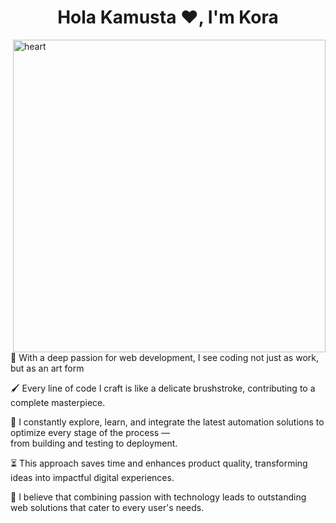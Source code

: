 <h1 align="center">Hola Kamusta ♥, I'm Kora</h1>
<img 
  align="right" 
  width="500px" 
  alt="heart"  
  src="https://bs.uenicdn.com/blog/wp-content/uploads/2018/04/giphy.gif" />

🎨 With a deep passion for web development, I see coding not just as work, but as an art form

🖌️ Every line of code I craft is like a delicate brushstroke, contributing to a complete masterpiece.

🚀 I constantly explore, learn, and integrate the latest automation solutions to optimize every stage of the process —  
from building and testing to deployment.

⏳ This approach saves time  and enhances product quality, transforming ideas into impactful digital experiences.

 🤝 I believe that combining passion with technology leads to outstanding web solutions that cater to every user's needs.
